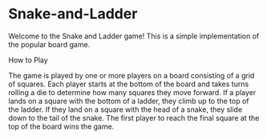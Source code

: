 # Snake-and-Ladder

Welcome to the Snake and Ladder game! This is a simple implementation of the popular board game.

How to Play

The game is played by one or more players on a board consisting of a grid of squares. Each player starts at the bottom of the board and takes turns rolling a die to determine how many squares they move forward.
If a player lands on a square with the bottom of a ladder, they climb up to the top of the ladder. If they land on a square with the head of a snake, they slide down to the tail of the snake.
The first player to reach the final square at the top of the board wins the game.
